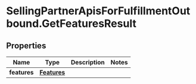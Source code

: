 # SellingPartnerApisForFulfillmentOutbound.GetFeaturesResult

## Properties
Name | Type | Description | Notes
------------ | ------------- | ------------- | -------------
**features** | [**Features**](Features.md) |  | 



